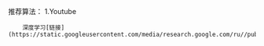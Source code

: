 推荐算法：
    1.Youtube

        深度学习[链接](https://static.googleusercontent.com/media/research.google.com/ru//pubs/archive/45530.pdf)
